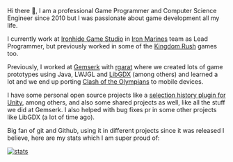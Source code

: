 Hi there 👋, I am a professional Game Programmer and Computer Science Engineer since 2010 but I was passionate about game development all my life.

I currently work at [Ironhide Game Studio](https://www.ironhidegames.com/) in [Iron Marines](https://www.ironhidegames.com/Games/iron-marines) team as Lead Programmer, but previously worked in some of the [Kingdom Rush](https://www.ironhidegames.com/Games/kingdom-rush-frontiers) games too. 

Previously, I worked at [Gemserk](https://github.com/gemserk) with [rgarat](https://github.com/rgarat) where we created lots of game prototypes using Java, LWJGL and [LibGDX](https://github.com/libgdx/libgdx) (among others) and learned a lot and we end up porting [Clash of the Olympians](https://www.ironhidegames.com/Games/clash-of-the-olympians) to mobile devices. 

I have some personal open source projects like a [selection history plugin for Unity](https://github.com/acoppes/unity-history-window), among others, and also some shared projects as well, like all the stuff we did at Gemserk. I also helped with bug fixes pr in some other projects like LibGDX (a lot of time ago).

Big fan of git and Github, using it in different projects since it was released I believe, here are my stats which I am super proud of:

[![stats](https://github-readme-stats.vercel.app/api?username=acoppes&count_private=true&show_icons=true&include_all_commits=true&theme=dark)](https://github.com/anuraghazra/github-readme-stats)


<!--
**acoppes/acoppes** is a ✨ _special_ ✨ repository because its `README.md` (this file) appears on your GitHub profile.

Here are some ideas to get you started:

- 🔭 I’m currently working on ...
- 🌱 I’m currently learning ...
- 👯 I’m looking to collaborate on ...
- 🤔 I’m looking for help with ...
- 💬 Ask me about ...
- 📫 How to reach me: ...
- 😄 Pronouns: ...
- ⚡ Fun fact: ...
-->
